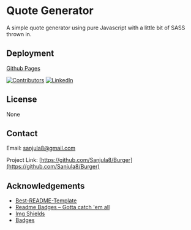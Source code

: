 # Quote Generator

[](/screenshot/screenshot.png)

A simple quote generator using pure Javascript with a little bit of SASS thrown in.

## Deployment

[Github Pages](https://sanjula8.github.io/quote-generator/)

[![Contributors][contributors-shield]][contributors-url]
[![LinkedIn][linkedin-shield]][linkedin-url]

## License

None

## Contact

Email: [sanjula8@gmail.com](sanjula8@gmail.com)

Project Link: [https://github.com/Sanjula8/Burger](https://github.com/Sanjula8/Burger)

## Acknowledgements

-   [Best-README-Template](https://github.com/othneildrew/Best-README-Template/blob/master/README.md)
-   [Readme Badges – Gotta catch 'em all](https://github.com/boennemann/badges)
-   [Img Shields](https://shields.io)
-   [Badges](https://forthebadge.com/)

<!-- MARKDOWN LINKS & IMAGES -->

[linkedin-shield]: https://img.shields.io/badge/-LinkedIn-black.svg?style=flat-square&logo=linkedin&colorB=555
[linkedin-url]: https://www.linkedin.com/in/sanjula-mahathantila-0046a7a3/
[contributors-shield]: https://img.shields.io/github/contributors/Swordspeare09/user-directory.svg?style=flat-square
[contributors-url]: https://github.com/Sanjula8/Burger/graphs/contributors

